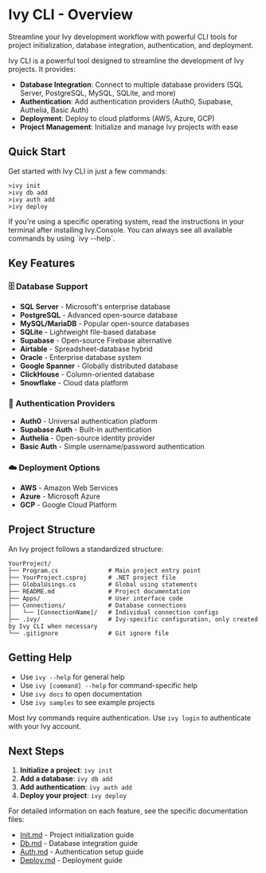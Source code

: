 ﻿# Ivy CLI - Overview

<Ingress>
Streamline your Ivy development workflow with powerful CLI tools for project initialization, database integration, authentication, and deployment.
</Ingress>

Ivy CLI is a powerful tool designed to streamline the development of Ivy projects. It provides:

- **Database Integration**: Connect to multiple database providers (SQL Server, PostgreSQL, MySQL, SQLite, and more)
- **Authentication**: Add authentication providers (Auth0, Supabase, Authelia, Basic Auth)
- **Deployment**: Deploy to cloud platforms (AWS, Azure, GCP)
- **Project Management**: Initialize and manage Ivy projects with ease

## Quick Start

Get started with Ivy CLI in just a few commands:

```terminal
>ivy init
>ivy db add
>ivy auth add
>ivy deploy
```

<Callout Type="tip">
If you're using a specific operating system, read the instructions in your terminal after installing Ivy.Console.
You can always see all available commands by using `ivy --help`.
</Callout>

## Key Features

### 🗄️ Database Support

- **SQL Server** - Microsoft's enterprise database
- **PostgreSQL** - Advanced open-source database
- **MySQL/MariaDB** - Popular open-source databases
- **SQLite** - Lightweight file-based database
- **Supabase** - Open-source Firebase alternative
- **Airtable** - Spreadsheet-database hybrid
- **Oracle** - Enterprise database system
- **Google Spanner** - Globally distributed database
- **ClickHouse** - Column-oriented database
- **Snowflake** - Cloud data platform

### 🔐 Authentication Providers

- **Auth0** - Universal authentication platform
- **Supabase Auth** - Built-in authentication
- **Authelia** - Open-source identity provider
- **Basic Auth** - Simple username/password authentication

### ☁️ Deployment Options

- **AWS** - Amazon Web Services
- **Azure** - Microsoft Azure
- **GCP** - Google Cloud Platform

## Project Structure

An Ivy project follows a standardized structure:

```text
YourProject/
├── Program.cs              # Main project entry point
├── YourProject.csproj      # .NET project file
├── GlobalUsings.cs         # Global using statements
├── README.md               # Project documentation
├── Apps/                   # User interface code
├── Connections/            # Database connections
│   └── [ConnectionName]/   # Individual connection configs
├── .ivy/                   # Ivy-specific configuration, only created by Ivy CLI when necessary
└── .gitignore              # Git ignore file
```

## Getting Help

- Use `ivy --help` for general help
- Use `ivy [command] --help` for command-specific help
- Use `ivy docs` to open documentation
- Use `ivy samples` to see example projects

Most Ivy commands require authentication. Use `ivy login` to authenticate with your Ivy account.

## Next Steps

1. **Initialize a project**: `ivy init`
2. **Add a database**: `ivy db add`
3. **Add authentication**: `ivy auth add`
4. **Deploy your project**: `ivy deploy`

For detailed information on each feature, see the specific documentation files:

- [Init.md](Init.md) - Project initialization guide
- [Db.md](Db.md) - Database integration guide
- [Auth.md](Auth.md) - Authentication setup guide
- [Deploy.md](Deploy.md) - Deployment guide
